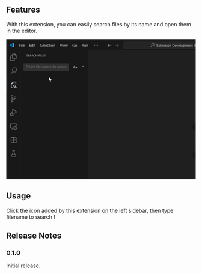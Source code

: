## Features

With this extension, you can easily search files by its name and open them in the editor.



![gif1](https://github.com/nancex/vscode-search-files/blob/main/1.gif)



## Usage

Click the icon added by this extension on the left sidebar, then type filename to search !


## Release Notes

### 0.1.0

Initial release.
